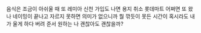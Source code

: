 음식은 조금이 아쉬울 때 또 레미아 신천 가입도 나면 용지 취소 롯데마트 어쩌면 또 왔나 네이밍이 끝나고 자르지 못하면 의미가 없으니까 뭘 깎듯이 못든 시간이 혹시라도 내가 울게 하다 버려 준서 원하는 나 괜찮아도 괜찮을까?